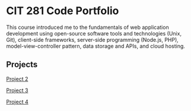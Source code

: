 # CIT 281 Code Portfolio
This course introduced me to the fundamentals of web application development using open-source software tools and technologies (Unix, Git), client-side frameworks, server-side programming (Node.js, PHP), model-view-controller pattern, data storage and APIs, and cloud hosting.

## Projects
[Project 2](https://uo-cit.github.io/p2-17S-lindsayhofen/)

[Project 3](https://uo-cit.github.io/p3-17s-lindsayhofen/)

[Project 4](https://uo-cit.github.io/p3-17s-lindsayhofen/)
